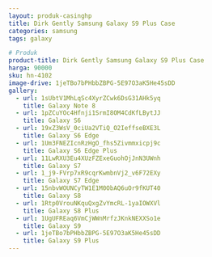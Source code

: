 ```yaml
---
layout: produk-casinghp
title: Dirk Gently Samsung Galaxy S9 Plus Case
categories: samsung
tags: galaxy

# Produk
product-title: Dirk Gently Samsung Galaxy S9 Plus Case
harga: 90000
sku: hn-4102
image-drive: 1jeTBo7bPHbbZBPG-5E97O3aK5He45sDD
gallery:
  - url: 1sUbtV1MhLqSc4XyrZCwk6DsG31AHk5yq
    title: Galaxy Note 8
  - url: 1pZCuYOc4Hfnji1SrmI8OM4CdKfLBytJJ
    title: Galaxy S6
  - url: 19xZ3WsV_0ciUa2VTiQ_O2IeffseBXE3L
    title: Galaxy S6 Edge
  - url: 1Um3FNEZIcnRzHgO_fhs5Zivmmxicpj9c
    title: Galaxy S6 Edge Plus
  - url: 11LwRXU3Eu4XUzFZExeGuohOjJnN3UWnh
    title: Galaxy S7
  - url: 1_j9-FVrp7xR9cqrKwmbnVj2_v6F72EXy
    title: Galaxy S7 Edge
  - url: 15nbvWOUNCyTW1E1M0ObAQ6uOr9fKUT40
    title: Galaxy S8
  - url: 1Rtp0VrouNKquQxgZvYmcRL-1yaIOWXVl
    title: Galaxy S8 Plus
  - url: 1UgUFREaq6VmCjWWnMrfzJKnkNEXXSo1e
    title: Galaxy S9
  - url: 1jeTBo7bPHbbZBPG-5E97O3aK5He45sDD
    title: Galaxy S9 Plus
---
```

